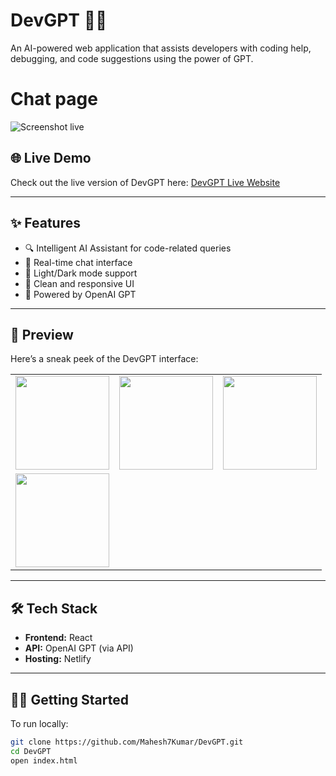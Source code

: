 # DevGPT 💬🚀

An AI-powered web application that assists developers with coding help, debugging, and code suggestions using the power of GPT.
# Chat page
![Screenshot live](https://github.com/user-attachments/assets/bff49078-e19c-44b1-bf39-0c0171f2df03)

## 🌐 Live Demo

Check out the live version of DevGPT here: [DevGPT Live Website](https://mahesh7kumar.github.io/DevGPT/)

---

## ✨ Features

- 🔍 Intelligent AI Assistant for code-related queries
- 💬 Real-time chat interface
- 🌙 Light/Dark mode support
- 🎨 Clean and responsive UI
- 🚀 Powered by OpenAI GPT

---

## 📸 Preview

Here’s a sneak peek of the DevGPT interface:

<center>
<table>
  <tr>
    <td><img src="https://github.com/user-attachments/assets/bff49078-e19c-44b1-bf39-0c0171f2df03" width="150"/></td>
    <td><img src="https://github.com/user-attachments/assets/7621207e-b1c2-4d03-bec8-65bdbf0ce7f3" width="150"/></td>
    <td><img src="https://github.com/user-attachments/assets/ced8cde5-dfa1-49da-a627-aa2318680ea3" width="150"/></td>
  </tr>
  <tr>
    <td><img src="https://github.com/user-attachments/assets/c70e39c6-f7cf-4fda-8c24-3e99447afeff" width="150"/></td>
  </tr>
</table>
</center> <!-- Replace this with the correct path or external URL if hosted -->

---

## 🛠️ Tech Stack

- **Frontend:** React
- **API:** OpenAI GPT (via API)
- **Hosting:** Netlify

---

## 🧑‍💻 Getting Started

To run locally:

```bash
git clone https://github.com/Mahesh7Kumar/DevGPT.git
cd DevGPT
open index.html
